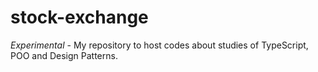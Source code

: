 # stock-exchange
*Experimental* - My repository to host codes about studies of TypeScript, POO and Design Patterns.
